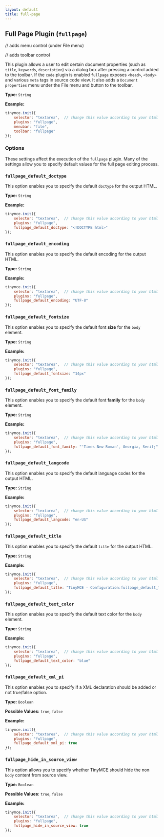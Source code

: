 ```yaml
---
layout: default
title: full-page
---
```


## Full Page Plugin (`fullpage`)

// adds menu control (under File menu)

// adds toolbar control

This plugin allows a user to edit certain document properties (such as `title`, `keywords`, `description`) via a dialog box after pressing a control added to the toolbar. If the `code` plugin is enabled `fullpage` exposes `<head>`, `<body>` and various `meta` tags in source code view. It also adds a `Document properties` menu under the File menu and button to the toolbar.

**Type:** `String`

**Example:**

```js
tinymce.init({
    selector: "textarea",  // change this value according to your html
    plugins: "fullpage",
    menubar: "file",
    toolbar: "fullpage"
});
```

### Options

These settings affect the execution of the `fullpage` plugin. Many of the settings allow you to specify default values for the full page editing process.

### `fullpage_default_doctype`

This option enables you to specify the default `doctype` for the output HTML.

**Type:** `String`

**Example:**

```js
tinymce.init({
    selector: "textarea",  // change this value according to your html
    plugins: "fullpage",
    fullpage_default_doctype: "<!DOCTYPE html>"
});
```

### `fullpage_default_encoding`

This option enables you to specify the default encoding for the output HTML.

**Type:** `String`

**Example:**

```js
tinymce.init({
    selector: "textarea",  // change this value according to your html
    plugins: "fullpage",
    fullpage_default_encoding: "UTF-8"
});
```

### `fullpage_default_fontsize`

This option enables you to specify the default font **size** for the `body` element.

**Type:** `String`

**Example:**

```js
tinymce.init({
    selector: "textarea",  // change this value according to your html
    plugins: "fullpage",
    fullpage_default_fontsize: "14px"
});
```

### `fullpage_default_font_family`

This option enables you to specify the default font **family** for the `body` element.

**Type:** `String`

**Example:**

```js
tinymce.init({
    selector: "textarea",  // change this value according to your html
    plugins: "fullpage",
    fullpage_default_font_family: "'Times New Roman', Georgia, Serif;"
});
```

### `fullpage_default_langcode`

This option enables you to specify the default language codes for the output HTML.

**Type:** `String`

**Example:**

```js
tinymce.init({
    selector: "textarea",  // change this value according to your html
    plugins: "fullpage",
    fullpage_default_langcode: "en-US"
});
```

### `fullpage_default_title`

This option enables you to specify the default `title` for the output HTML.

**Type:** `String`

**Example:**

```js
tinymce.init({
    selector: "textarea",  // change this value according to your html
    plugins: "fullpage",
    fullpage_default_title: "TinyMCE - Configuration:fullpage_default_title"
});
```

### `fullpage_default_text_color`

This option enables you to specify the default text color for the `body` element.

**Type:** `String`

**Example:**

```js
tinymce.init({
    selector: "textarea",  // change this value according to your html
    plugins: "fullpage",
    fullpage_default_text_color: "blue"
});
```

### `fullpage_default_xml_pi`

This option enables you to specify if a XML declaration should be added or not true/false option.

**Type:** `Boolean`

**Possible Values:** `true`, `false`

**Example:**

```js
tinymce.init({
    selector: "textarea",  // change this value according to your html
    plugins: "fullpage",
    fullpage_default_xml_pi: true
});
```

### `fullpage_hide_in_source_view`

This option allows you to specify whether TinyMCE should hide the non `body` content from source view.

**Type:** `Boolean`

**Possible Values:** `true`, `false`

**Example:**

```js
tinymce.init({
    selector: "textarea",  // change this value according to your html
    plugins: "fullpage",
    fullpage_hide_in_source_view: true
});
```

